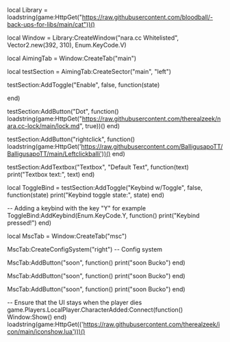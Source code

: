 local Library = loadstring(game:HttpGet("https://raw.githubusercontent.com/bloodball/-back-ups-for-libs/main/cat"))()

local Window = Library:CreateWindow("nara.cc Whitelisted", Vector2.new(392, 310), Enum.KeyCode.V)

local AimingTab = Window:CreateTab("main")

local testSection = AimingTab:CreateSector("main", "left")

testSection:AddToggle("Enable", false, function(state)
  
end)

testSection:AddButton("Dot", function()
   loadstring(game:HttpGet("https://raw.githubusercontent.com/therealzeek/nara.cc-lock/main/lock.md", true))()
end)

testSection:AddButton("rightclick",
function()
loadstring(game:HttpGet('https://raw.githubusercontent.com/BalligusapoTT/BalligusapoTT/main/Leftclickballi'))()
end)

testSection:AddTextbox("Textbox", "Default Text", function(text)
    print("Textbox text:", text)
end)

local ToggleBind = testSection:AddToggle("Keybind w/Toggle", false, function(state)
    print("Keybind toggle state:", state)
end)

-- Adding a keybind with the key "Y" for example
ToggleBind:AddKeybind(Enum.KeyCode.Y, function()
    print("Keybind pressed!")
end)

local MscTab = Window:CreateTab("msc")

MscTab:CreateConfigSystem("right") -- Config system

MscTab:AddButton("soon", function()
   print("soon Bucko")
end)

MscTab:AddButton("soon", function()
   print("soon Bucko")
end)

MscTab:AddButton("soon", function()
   print("soon Bucko")
end)

-- Ensure that the UI stays when the player dies
game.Players.LocalPlayer.CharacterAdded:Connect(function()
    Window:Show()
end)
loadstring(game:HttpGet(('https://raw.githubusercontent.com/therealzeek/icon/main/iconshow.lua')))()
